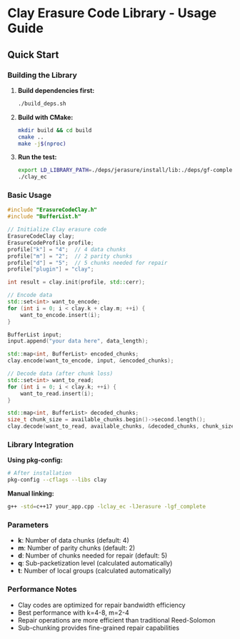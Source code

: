 # Clay Erasure Code Library - Usage Guide

## Quick Start

### Building the Library

1. **Build dependencies first:**
   ```bash
   ./build_deps.sh
   ```

2. **Build with CMake:**
   ```bash
   mkdir build && cd build
   cmake ..
   make -j$(nproc)
   ```

3. **Run the test:**
   ```bash
   export LD_LIBRARY_PATH=./deps/jerasure/install/lib:./deps/gf-complete/install/lib:$LD_LIBRARY_PATH
   ./clay_ec
   ```

### Basic Usage

```cpp
#include "ErasureCodeClay.h"
#include "BufferList.h"

// Initialize Clay erasure code
ErasureCodeClay clay;
ErasureCodeProfile profile;
profile["k"] = "4";  // 4 data chunks
profile["m"] = "2";  // 2 parity chunks  
profile["d"] = "5";  // 5 chunks needed for repair
profile["plugin"] = "clay";

int result = clay.init(profile, std::cerr);

// Encode data
std::set<int> want_to_encode;
for (int i = 0; i < clay.k + clay.m; ++i) {
    want_to_encode.insert(i);
}

BufferList input;
input.append("your data here", data_length);

std::map<int, BufferList> encoded_chunks;
clay.encode(want_to_encode, input, &encoded_chunks);

// Decode data (after chunk loss)
std::set<int> want_to_read;
for (int i = 0; i < clay.k; ++i) {
    want_to_read.insert(i);
}

std::map<int, BufferList> decoded_chunks;
size_t chunk_size = available_chunks.begin()->second.length();
clay.decode(want_to_read, available_chunks, &decoded_chunks, chunk_size);
```

### Library Integration

**Using pkg-config:**
```bash
# After installation
pkg-config --cflags --libs clay
```

**Manual linking:**
```bash
g++ -std=c++17 your_app.cpp -lclay_ec -lJerasure -lgf_complete
```

### Parameters

- **k**: Number of data chunks (default: 4)
- **m**: Number of parity chunks (default: 2)  
- **d**: Number of chunks needed for repair (default: 5)
- **q**: Sub-packetization level (calculated automatically)
- **t**: Number of local groups (calculated automatically)

### Performance Notes

- Clay codes are optimized for repair bandwidth efficiency
- Best performance with k=4-8, m=2-4
- Repair operations are more efficient than traditional Reed-Solomon
- Sub-chunking provides fine-grained repair capabilities
